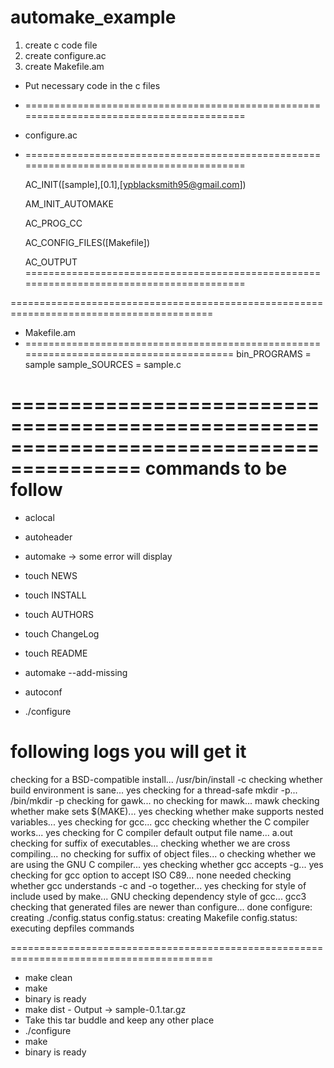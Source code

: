 # automake_example

1. create c code file 
2. create configure.ac
3. create Makefile.am 

- Put necessary code in the c files
- =========================================================================================
- configure.ac 
- =========================================================================================

  AC_INIT([sample],[0.1],[ypblacksmith95@gmail.com])

  AM_INIT_AUTOMAKE

  AC_PROG_CC

  AC_CONFIG_FILES([Makefile])

  AC_OUTPUT
=========================================================================================

=========================================================================================
- Makefile.am 
- =======================================================================================
bin_PROGRAMS = sample
sample_SOURCES = sample.c

=========================================================================================
commands to be follow 
=========================================================================================
- aclocal 
- autoheader
- automake -> some error will display 
- touch NEWS
- touch INSTALL
- touch AUTHORS
- touch ChangeLog
- touch README

- automake --add-missing
- autoconf
- ./configure

following logs you will get it 
=========================================================================================
checking for a BSD-compatible install... /usr/bin/install -c
checking whether build environment is sane... yes
checking for a thread-safe mkdir -p... /bin/mkdir -p
checking for gawk... no
checking for mawk... mawk
checking whether make sets $(MAKE)... yes
checking whether make supports nested variables... yes
checking for gcc... gcc
checking whether the C compiler works... yes
checking for C compiler default output file name... a.out
checking for suffix of executables... 
checking whether we are cross compiling... no
checking for suffix of object files... o
checking whether we are using the GNU C compiler... yes
checking whether gcc accepts -g... yes
checking for gcc option to accept ISO C89... none needed
checking whether gcc understands -c and -o together... yes
checking for style of include used by make... GNU
checking dependency style of gcc... gcc3
checking that generated files are newer than configure... done
configure: creating ./config.status
config.status: creating Makefile
config.status: executing depfiles commands

=========================================================================================

- make clean
- make  
- binary is ready 
- make dist - Output ->  sample-0.1.tar.gz
- Take this tar buddle and keep any other place
- ./configure
- make 
- binary is ready 
